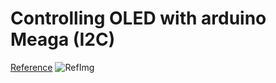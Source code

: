 # Controlling OLED with arduino Meaga (I2C)
[Reference](http://www.instructables.com/id/Monochrome-096-i2c-OLED-display-with-arduino-SSD13/)
![RefImg](http://cdn.instructables.com/FE3/0Z5G/IFJYWZ4H/FE30Z5GIFJYWZ4H.LARGE.jpg)

